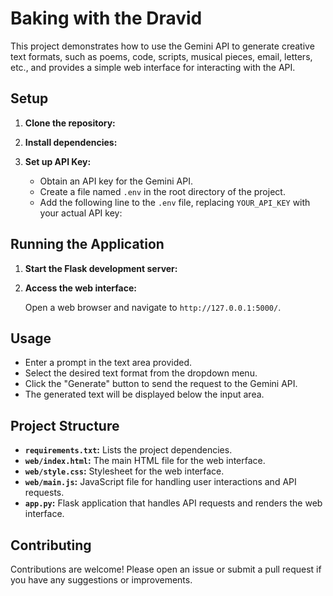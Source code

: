 # Baking with the Dravid

This project demonstrates how to use the Gemini API to generate creative text formats, such as poems, code, scripts, musical pieces, email, letters, etc., and provides a simple web interface for interacting with the API.

## Setup

1. **Clone the repository:**
2. **Install dependencies:**
3. **Set up API Key:** 

   - Obtain an API key for the Gemini API.
   - Create a file named `.env` in the root directory of the project.
   - Add the following line to the `.env` file, replacing `YOUR_API_KEY` with your actual API key:

 ## Running the Application

1. **Start the Flask development server:**
2. **Access the web interface:**

   Open a web browser and navigate to `http://127.0.0.1:5000/`.

## Usage

- Enter a prompt in the text area provided.
- Select the desired text format from the dropdown menu.
- Click the "Generate" button to send the request to the Gemini API.
- The generated text will be displayed below the input area.

## Project Structure

- **`requirements.txt`:** Lists the project dependencies.
- **`web/index.html`:** The main HTML file for the web interface.
- **`web/style.css`:** Stylesheet for the web interface.
- **`web/main.js`:** JavaScript file for handling user interactions and API requests.
- **`app.py`:** Flask application that handles API requests and renders the web interface.

## Contributing

Contributions are welcome! Please open an issue or submit a pull request if you have any suggestions or improvements.





